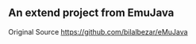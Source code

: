 ## An extend project from EmuJava
<p>Original Source <a href="https://github.com/bilalbezar/eMuJava">https://github.com/bilalbezar/eMuJava</a></p>